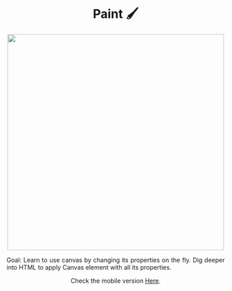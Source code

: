 <h1 align="center">Paint 🖌️</h1>

<p align="center">
<img src="https://user-images.githubusercontent.com/100588945/167320441-f75197a4-984c-48e9-bfab-aded62b40979.gif" width="500">
</p>
  
<p align="justify">
Goal: Learn to use canvas by changing its properties on the fly. Dig deeper into HTML to apply Canvas element with all its properties.<br>
 </p>
  <p align="center">
Check the mobile version <a href="https://github.com/louiselalanne/paint_mobile">Here</a>.</br>
</p>

